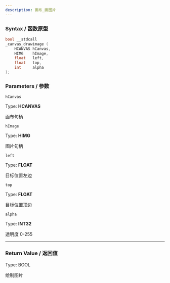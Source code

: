 ```yaml
---
description: 画布_画图片
---
```


### Syntax / 函数原型

```C++
bool __stdcall 
_canvas_drawimage (
    HCANVAS hCanvas,
    HIMG    hImage,
    float   left,
    float   top,
    int     alpha
);
```


### Parameters / 参数

`hCanvas`

Type: **HCANVAS**

画布句柄

`hImage`

Type: **HIMG**

图片句柄

`left`

Type: **FLOAT**

目标位置左边

`top`

Type: **FLOAT**

目标位置顶边

`alpha`

Type: **INT32**

透明度 0-255

---

### Return Value / 返回值

Type: BOOL

绘制图片